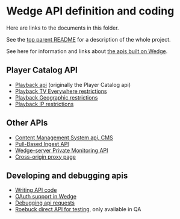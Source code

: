 # Wedge API definition and coding

Here are links to the documents in this folder.

See the [top parent README](../../README.md) for a description of the whole
project.

See here for information and links about [the apis built on Wedge](http://confluence.vidmark.local/display/DEV/Wedge+users).

## Player Catalog API

* [Playback api](playback-api.md) (originally the Player Catalog api)
* [Playback TV Everywhere restrictions](playback-tve-restriction.md)
* [Playback Geographic restrictions](playback-geo-restriction.md)
* [Playback IP restrictions](playback-ip-restriction.md)

## Other APIs

* [Content Management System api, CMS](https://bithub.brightcove.com/videocloud/wedge-cms-api/blob/master/doc/api/README.md)
* [Pull-Based Ingest API](pbi-api.md)
* [Wedge-server Private Monitoring API](monitoring-api.md)
* [Cross-origin proxy page](cross-origin-proxy.md)

## Developing and debugging apis

* [Writing API code](writing-api-code.md)
* [OAuth support in Wedge](oauth.md)
* [Debugging api requests](debugging-api-requests.md)
* [Roebuck direct API for testing](roebuck-direct-api.md), only available in QA
